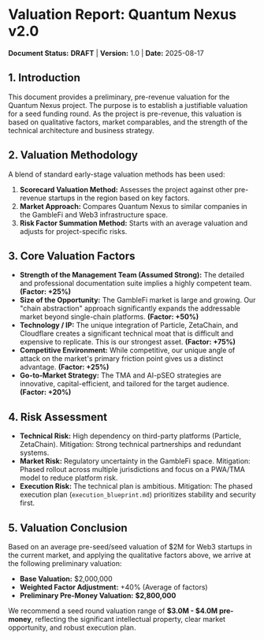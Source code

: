 # Valuation Report: Quantum Nexus v2.0

**Document Status:** **DRAFT** | **Version:** 1.0 | **Date:** 2025-08-17

## 1. Introduction
This document provides a preliminary, pre-revenue valuation for the Quantum Nexus project. The purpose is to establish a justifiable valuation for a seed funding round. As the project is pre-revenue, this valuation is based on qualitative factors, market comparables, and the strength of the technical architecture and business strategy.

## 2. Valuation Methodology
A blend of standard early-stage valuation methods has been used:
1.  **Scorecard Valuation Method:** Assesses the project against other pre-revenue startups in the region based on key factors.
2.  **Market Approach:** Compares Quantum Nexus to similar companies in the GambleFi and Web3 infrastructure space.
3.  **Risk Factor Summation Method:** Starts with an average valuation and adjusts for project-specific risks.

## 3. Core Valuation Factors
-   **Strength of the Management Team (Assumed Strong):** The detailed and professional documentation suite implies a highly competent team. **(Factor: +25%)**
-   **Size of the Opportunity:** The GambleFi market is large and growing. Our "chain abstraction" approach significantly expands the addressable market beyond single-chain platforms. **(Factor: +50%)**
-   **Technology / IP:** The unique integration of Particle, ZetaChain, and Cloudflare creates a significant technical moat that is difficult and expensive to replicate. This is our strongest asset. **(Factor: +75%)**
-   **Competitive Environment:** While competitive, our unique angle of attack on the market's primary friction point gives us a distinct advantage. **(Factor: +25%)**
-   **Go-to-Market Strategy:** The TMA and AI-pSEO strategies are innovative, capital-efficient, and tailored for the target audience. **(Factor: +20%)**

## 4. Risk Assessment
-   **Technical Risk:** High dependency on third-party platforms (Particle, ZetaChain). Mitigation: Strong technical partnerships and redundant systems.
-   **Market Risk:** Regulatory uncertainty in the GambleFi space. Mitigation: Phased rollout across multiple jurisdictions and focus on a PWA/TMA model to reduce platform risk.
-   **Execution Risk:** The technical plan is ambitious. Mitigation: The phased execution plan (`execution_blueprint.md`) prioritizes stability and security first.

## 5. Valuation Conclusion
Based on an average pre-seed/seed valuation of $2M for Web3 startups in the current market, and applying the qualitative factors above, we arrive at the following preliminary valuation:

-   **Base Valuation:** $2,000,000
-   **Weighted Factor Adjustment:** +40% (Average of factors)
-   **Preliminary Pre-Money Valuation:** **$2,800,000**

We recommend a seed round valuation range of **$3.0M - $4.0M pre-money**, reflecting the significant intellectual property, clear market opportunity, and robust execution plan.
